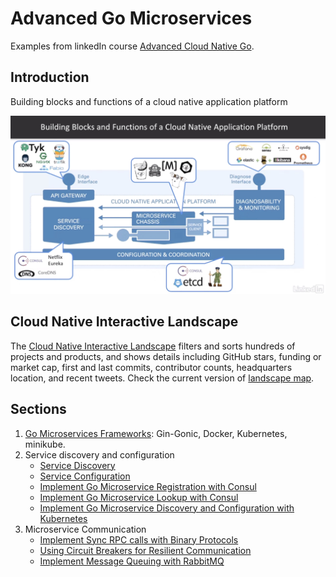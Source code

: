 # Advanced Go Microservices
Examples from linkedIn course [Advanced Cloud Native Go](https://www.linkedin.com/learning/advanced-cloud-native-go/).

## Introduction
Building blocks and functions of a cloud native application platform

![Building blocks and functions of a cloud native application platform](./Images/building_blocks.jpg)

## Cloud Native Interactive Landscape

The [Cloud Native Interactive Landscape](https://github.com/cncf/landscape) filters and sorts hundreds of projects and products, and shows details including GitHub stars, funding or market cap, first and last commits, contributor counts, headquarters location, and recent tweets. Check the current version of [landscape map](https://landscape.cncf.io/images/landscape.png).

## Sections
1. [Go Microservices Frameworks](./Frameworks/README.md): Gin-Gonic, Docker, Kubernetes, minikube.
2. Service discovery and configuration
    - [Service Discovery](./Discovery/Consul/README.md)
    - [Service Configuration](./Configuration/Consul/README.md)
    - [Implement Go Microservice Registration with Consul](./Discovery/Simple/server/README.md)
    - [Implement Go Microservice Lookup with Consul](./Discovery/Simple/client/README.md)
    - [Implement Go Microservice Discovery and Configuration with Kubernetes](./Discovery/Kubernetes/README.md)
3. Microservice Communication
    - [Implement Sync RPC calls with Binary Protocols](./Communication/Go-Micro/README.md)
    - [Using Circuit Breakers for Resilient Communication](./Communication/Go-Micro/client/README.md)
    - [Implement Message Queuing with RabbitMQ](./Communication/RabbitMQ/README.md)